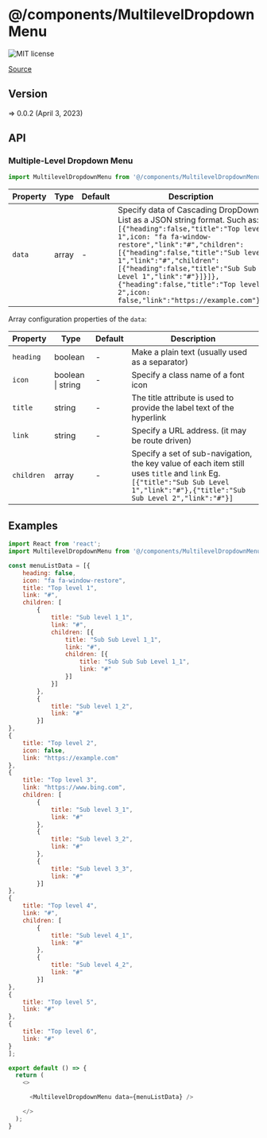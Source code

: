 # @/components/MultilevelDropdownMenu

![MIT license](https://badgen.now.sh/badge/license/MIT)

[Source](https://github.com/echandsome/Nextjs-app-template/tree/main/src/components/MultilevelDropdownMenu)


## Version

=> 0.0.2 (April 3, 2023)

## API

### Multiple-Level Dropdown Menu
```js
import MultilevelDropdownMenu from '@/components/MultilevelDropdownMenu';
```
| Property | Type | Default | Description |
| --- | --- | --- | --- |
| `data` | array | - | Specify data of Cascading DropDown List as a JSON string format. Such as: <br />`[{"heading":false,"title":"Top level 1",icon: "fa fa-window-restore","link":"#","children":[{"heading":false,"title":"Sub level 1","link":"#","children":[{"heading":false,"title":"Sub Sub Level 1","link":"#"}]}]},{"heading":false,"title":"Top level 2",icon: false,"link":"https://example.com"}]` |


Array configuration properties of the `data`:

| Property | Type | Default | Description |
| --- | --- | --- | --- |
| `heading` | boolean | - | Make a plain text (usually used as a separator) |
| `icon` | boolean \| string | - | Specify a class name of a font icon |
| `title` | string | - | The title attribute is used to provide the label text of the hyperlink |
| `link` | string | - | Specify a URL address. (it may be route driven) |
| `children` | array | - | Specify a set of sub-navigation, the key value of each item still uses `title` and `link` Eg. `[{"title":"Sub Sub Level 1","link":"#"},{"title":"Sub Sub Level 2","link":"#"}]` |




## Examples

```js
import React from 'react';
import MultilevelDropdownMenu from '@/components/MultilevelDropdownMenu';

const menuListData = [{
    heading: false,
    icon: "fa fa-window-restore",
	title: "Top level 1",
	link: "#",
	children: [
		{
			title: "Sub level 1_1",
			link: "#",
			children: [{
				title: "Sub Sub Level 1_1",
				link: "#",
				children: [{
					title: "Sub Sub Sub Level 1_1",
					link: "#"
				}]
			}]
		},
		{
			title: "Sub level 1_2",
			link: "#"
		}]
},
{
	title: "Top level 2",
    icon: false,
	link: "https://example.com"
},
{
	title: "Top level 3",
	link: "https://www.bing.com",
	children: [
		{
			title: "Sub level 3_1",
			link: "#"
		},
		{
			title: "Sub level 3_2",
			link: "#"
		},
		{
			title: "Sub level 3_3",
			link: "#"
		}]
},
{
	title: "Top level 4",
	link: "#",
	children: [
		{
			title: "Sub level 4_1",
			link: "#"
		},
		{
			title: "Sub level 4_2",
			link: "#"
		}]
},
{
	title: "Top level 5",
	link: "#"
},
{
	title: "Top level 6",
	link: "#"
}
];

export default () => {
  return (
    <>

      <MultilevelDropdownMenu data={menuListData} />

    </>
  );
}

```